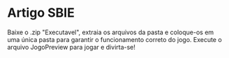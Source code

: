 # Artigo SBIE

Baixe o .zip "Executavel", extraia os arquivos da pasta e coloque-os em uma única pasta para garantir o funcionamento correto do jogo. Execute o arquivo JogoPreview para jogar e divirta-se!
